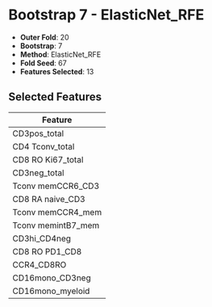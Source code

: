 # Bootstrap 7 - ElasticNet_RFE

- **Outer Fold**: 20
- **Bootstrap**: 7
- **Method**: ElasticNet_RFE
- **Fold Seed**: 67
- **Features Selected**: 13

## Selected Features

| Feature |
|---------|
| CD3pos_total |
| CD4 Tconv_total |
| CD8 RO Ki67_total |
| CD3neg_total |
| Tconv memCCR6_CD3 |
| CD8 RA naive_CD3 |
| Tconv memCCR4_mem |
| Tconv memintB7_mem |
| CD3hi_CD4neg |
| CD8 RO PD1_CD8 |
| CCR4_CD8RO |
| CD16mono_CD3neg |
| CD16mono_myeloid |
